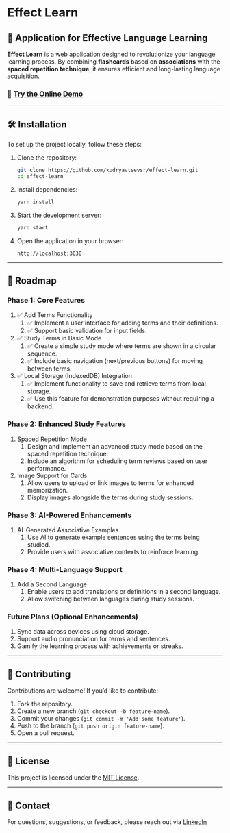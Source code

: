 # Effect Learn

## 🌟 Application for Effective Language Learning

**Effect Learn** is a web application designed to revolutionize your language learning process. By combining **flashcards** based on **associations** with the **spaced repetition technique**, it ensures efficient and long-lasting language acquisition.

### 🚀 [Try the Online Demo](https://kudryavtsevsr.github.io/effect-learn/)

---

## 🛠️ Installation

To set up the project locally, follow these steps:

1. Clone the repository:
   ```bash
   git clone https://github.com/kudryavtsevsr/effect-learn.git
   cd effect-learn
   ```

2. Install dependencies:
   ```bash
   yarn install
   ```

3. Start the development server:
   ```bash
   yarn start
   ```

4. Open the application in your browser:
   ```
   http://localhost:3030
   ```
   
---

## 🎯 Roadmap

### Phase 1: Core Features
1. ✅ Add Terms Functionality
    1. ✅ Implement a user interface for adding terms and their definitions.
    2. ✅ Support basic validation for input fields.
2. ✅ Study Terms in Basic Mode
    1. ✅ Create a simple study mode where terms are shown in a circular sequence.
    2. ✅ Include basic navigation (next/previous buttons) for moving between terms.
3. ✅ Local Storage (IndexedDB) Integration
    1. ✅ Implement functionality to save and retrieve terms from local storage.
    2. ✅ Use this feature for demonstration purposes without requiring a backend.

### Phase 2: Enhanced Study Features
1. Spaced Repetition Mode
     1. Design and implement an advanced study mode based on the spaced repetition technique.
     2. Include an algorithm for scheduling term reviews based on user performance.
2. Image Support for Cards
    1. Allow users to upload or link images to terms for enhanced memorization.
    2. Display images alongside the terms during study sessions.

### Phase 3: AI-Powered Enhancements
1. AI-Generated Associative Examples
     1. Use AI to generate example sentences using the terms being studied.
     2. Provide users with associative contexts to reinforce learning.

### Phase 4: Multi-Language Support
1. Add a Second Language
    1. Enable users to add translations or definitions in a second language.
    2. Allow switching between languages during study sessions.

### Future Plans (Optional Enhancements)
1. Sync data across devices using cloud storage.
2. Support audio pronunciation for terms and sentences.
3. Gamify the learning process with achievements or streaks.

---

## 🤝 Contributing

Contributions are welcome! If you’d like to contribute:

1. Fork the repository.
2. Create a new branch (`git checkout -b feature-name`).
3. Commit your changes (`git commit -m 'Add some feature'`).
4. Push to the branch (`git push origin feature-name`).
5. Open a pull request.

---

## 📝 License

This project is licensed under the [MIT License](https://opensource.org/licenses/MIT).

---

## 📧 Contact

For questions, suggestions, or feedback, please reach out via [LinkedIn](https://www.linkedin.com/in/kudsr/)
